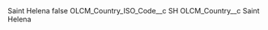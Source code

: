 <?xml version="1.0" encoding="UTF-8"?>
<CustomMetadata xmlns="http://soap.sforce.com/2006/04/metadata" xmlns:xsi="http://www.w3.org/2001/XMLSchema-instance" xmlns:xsd="http://www.w3.org/2001/XMLSchema">
    <label>Saint Helena</label>
    <protected>false</protected>
    <values>
        <field>OLCM_Country_ISO_Code__c</field>
        <value xsi:type="xsd:string">SH</value>
    </values>
    <values>
        <field>OLCM_Country__c</field>
        <value xsi:type="xsd:string">Saint Helena</value>
    </values>
</CustomMetadata>
